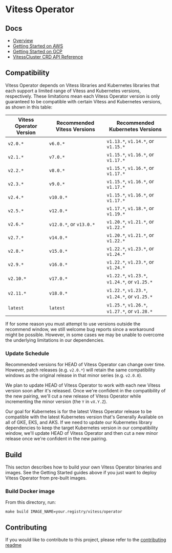 # Vitess Operator

## Docs

- [Overview](docs/)
- [Getting Started on AWS](docs/aws-quickstart.md)
- [Getting Started on GCP](docs/gcp-quickstart.md)
- [VitessCluster CRD API Reference](docs/api.md)

## Compatibility

Vitess Operator depends on Vitess libraries and Kubernetes libraries that
each support a limited range of Vitess and Kubernetes versions, respectively.
These limitations mean each Vitess Operator version is only guaranteed to be
compatible with certain Vitess and Kubernetes versions, as shown in this table:

| Vitess Operator Version | Recommended Vitess Versions | Recommended Kubernetes Versions               |
|-------------------------|-----------------------------|-----------------------------------------------|
| `v2.0.*`                | `v6.0.*`                    | `v1.13.*`, `v1.14.*`, or `v1.15.*`            |
| `v2.1.*`                | `v7.0.*`                    | `v1.15.*`, `v1.16.*`, or `v1.17.*`            |
| `v2.2.*`                | `v8.0.*`                    | `v1.15.*`, `v1.16.*`, or `v1.17.*`            |
| `v2.3.*`                | `v9.0.*`                    | `v1.15.*`, `v1.16.*`, or `v1.17.*`            |
| `v2.4.*`                | `v10.0.*`                   | `v1.15.*`, `v1.16.*`, or `v1.17.*`            |
| `v2.5.*`                | `v12.0.*`                   | `v1.17.*`, `v1.18.*`, or `v1.19.*`            |
| `v2.6.*`                | `v12.0.*`, or `v13.0.*`     | `v1.20.*`, `v1.21.*`, or `v1.22.*`            |
| `v2.7.*`                | `v14.0.*`                   | `v1.20.*`, `v1.21.*`, or `v1.22.*`            |
| `v2.8.*`                | `v15.0.*`                   | `v1.22.*`, `v1.23.*`, or `v1.24.*`            |
| `v2.9.*`                | `v16.0.*`                   | `v1.22.*`, `v1.23.*`, or `v1.24.*`            |
| `v2.10.*`               | `v17.0.*`                   | `v1.22.*`, `v1.23.*`, `v1.24.*`, or `v1.25.*` |
| `v2.11.*`               | `v18.0.*`                   | `v1.22.*`, `v1.23.*`, `v1.24.*`, or `v1.25.*` |
| `latest`                | `latest`                    | `v1.25.*`, `v1.26.*`, `v1.27.*`, or `v1.28.*` |

If for some reason you must attempt to use versions outside the recommend
window, we still welcome bug reports since a workaround might be possible.
However, in some cases we may be unable to overcome the underlying limitations
in our dependencies.

### Update Schedule

Recommended versions for HEAD of Vitess Operator can change over time.
However, patch releases (e.g. `v2.0.*`) will retain the same compatibility windows
as the original release in that minor series (e.g. `v2.0.0`).

We plan to update HEAD of Vitess Operator to work with each new Vitess version
soon after it's released. Once we're confident in the compatibility of the new
pairing, we'll cut a new release of Vitess Operator while incrementing the minor
version (the `Y` in `vX.Y.Z`).

Our goal for Kubernetes is for the latest Vitess Operator release to be
compatible with the latest Kubernetes version that's Generally Available on all
of GKE, EKS, and AKS. If we need to update our Kubernetes library dependencies
to keep the target Kubernetes version in our compatibility window, we'll update
HEAD of Vitess Operator and then cut a new minor release once we're confident in
the new pairing.

## Build

This secton describes how to build your own Vitess Operator binaries and images.
See the Getting Started guides above if you just want to deploy Vitess Operator
from pre-built images.

### Build Docker image

From this directory, run:

```
make build IMAGE_NAME=your.registry/vitess/operator
```

## Contributing

If you would like to contribute to this project, please refer to the
[contributing readme](CONTRIBUTING.md)

